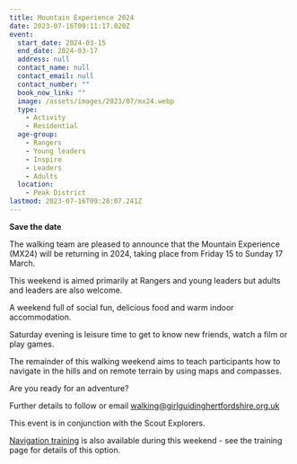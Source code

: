 ```yaml
---
title: Mountain Experience 2024
date: 2023-07-16T09:11:17.020Z
event:
  start_date: 2024-03-15
  end_date: 2024-03-17
  address: null
  contact_name: null
  contact_email: null
  contact_number: ""
  book_now_link: ""
  image: /assets/images/2023/07/mx24.webp
  type:
    - Activity
    - Residential
  age-group:
    - Rangers
    - Young leaders
    - Inspire
    - Leaders
    - Adults
  location:
    - Peak District
lastmod: 2023-07-16T09:28:07.241Z
---
```

**Save the date**

The walking team are pleased to announce that the Mountain Experience (MX24) will be returning in 2024, taking place from Friday 15 to Sunday 17 March.

This weekend is aimed primarily at Rangers and young leaders but adults and leaders are also welcome.

A weekend full of social fun, delicious food and warm indoor accommodation.

Saturday evening is leisure time to get to know new friends, watch a film or play games.

The remainder of this walking weekend aims to teach participants how to navigate in the hills and on remote terrain by using maps and compasses.

Are you ready for an adventure?

Further details to follow or email <walking@girlguidinghertfordshire.org.uk>

This event is in conjunction with the Scout Explorers.

[Navigation training](/training/mountain-experience-2024/) is also available during this weekend - see the training page for details of this option.
